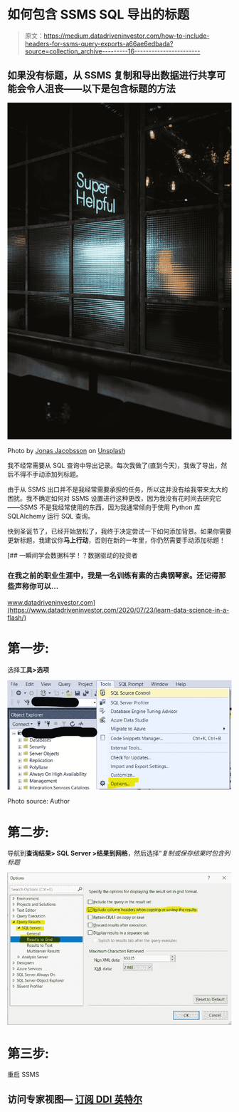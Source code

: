 # 如何包含 SSMS SQL 导出的标题

> 原文：<https://medium.datadriveninvestor.com/how-to-include-headers-for-ssms-query-exports-a66ae6edbada?source=collection_archive---------16----------------------->

## 如果没有标题，从 SSMS 复制和导出数据进行共享可能会令人沮丧——以下是包含标题的方法

![](img/76cc6af837992bee84d95b7846069177.png)

Photo by [Jonas Jacobsson](https://unsplash.com/@jonasjacobsson?utm_source=medium&utm_medium=referral) on [Unsplash](https://unsplash.com?utm_source=medium&utm_medium=referral)

我不经常需要从 SQL 查询中导出记录。每次我做了(直到今天)，我做了导出，然后不得不手动添加列标题。

由于从 SSMS 出口并不是我经常需要承担的任务，所以这并没有给我带来太大的困扰。我不确定如何对 SSMS 设置进行这种更改，因为我没有花时间去研究它——SSMS 不是我经常使用的东西，因为我通常倾向于使用 Python 库 SQLAlchemy 运行 SQL 查询。

快到圣诞节了，已经开始放松了，我终于决定尝试一下如何添加背景。如果你需要更新标题，我建议你**马上行动**，否则在新的一年里，你仍然需要手动添加标题！

[](https://www.datadriveninvestor.com/2020/07/23/learn-data-science-in-a-flash/) [## 一瞬间学会数据科学！？数据驱动的投资者

### 在我之前的职业生涯中，我是一名训练有素的古典钢琴家。还记得那些声称你可以…

www.datadriveninvestor.com](https://www.datadriveninvestor.com/2020/07/23/learn-data-science-in-a-flash/) 

# 第一步:

选择**工具>选项**

![](img/55759f4e916299b385d642e9fc1a2293.png)

Photo source: Author

# 第二步:

导航到**查询结果> SQL Server >结果到网格**，然后选择“*复制或保存结果时包含列标题*

![](img/9aad6bcad1913770ebbfe32ed553d429.png)

# 第三步:

重启 SSMS

## 访问专家视图— [订阅 DDI 英特尔](https://datadriveninvestor.com/ddi-intel)